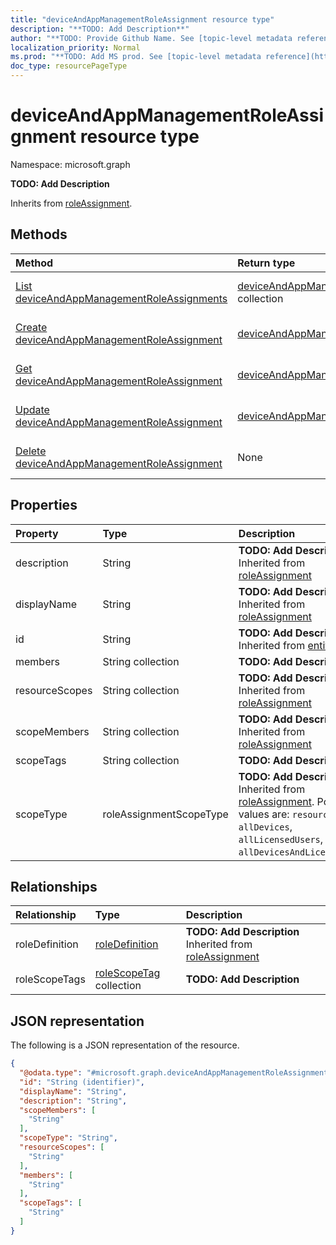 ```yaml
---
title: "deviceAndAppManagementRoleAssignment resource type"
description: "**TODO: Add Description**"
author: "**TODO: Provide Github Name. See [topic-level metadata reference](https://msgo.azurewebsites.net/add/document/guidelines/metadata.html#topic-level-metadata)**"
localization_priority: Normal
ms.prod: "**TODO: Add MS prod. See [topic-level metadata reference](https://msgo.azurewebsites.net/add/document/guidelines/metadata.html#topic-level-metadata)**"
doc_type: resourcePageType
---
```


# deviceAndAppManagementRoleAssignment resource type

Namespace: microsoft.graph

**TODO: Add Description**


Inherits from [roleAssignment](../resources/roleassignment.md).

## Methods
|Method|Return type|Description|
|:---|:---|:---|
|[List deviceAndAppManagementRoleAssignments](../api/deviceandappmanagementroleassignment-list.md)|[deviceAndAppManagementRoleAssignment](../resources/deviceandappmanagementroleassignment.md) collection|Get a list of the [deviceAndAppManagementRoleAssignment](../resources/deviceandappmanagementroleassignment.md) objects and their properties.|
|[Create deviceAndAppManagementRoleAssignment](../api/deviceandappmanagementroleassignment-create.md)|[deviceAndAppManagementRoleAssignment](../resources/deviceandappmanagementroleassignment.md)|Create a new [deviceAndAppManagementRoleAssignment](../resources/deviceandappmanagementroleassignment.md) object.|
|[Get deviceAndAppManagementRoleAssignment](../api/deviceandappmanagementroleassignment-get.md)|[deviceAndAppManagementRoleAssignment](../resources/deviceandappmanagementroleassignment.md)|Read the properties and relationships of a [deviceAndAppManagementRoleAssignment](../resources/deviceandappmanagementroleassignment.md) object.|
|[Update deviceAndAppManagementRoleAssignment](../api/deviceandappmanagementroleassignment-update.md)|[deviceAndAppManagementRoleAssignment](../resources/deviceandappmanagementroleassignment.md)|Update the properties of a [deviceAndAppManagementRoleAssignment](../resources/deviceandappmanagementroleassignment.md) object.|
|[Delete deviceAndAppManagementRoleAssignment](../api/deviceandappmanagementroleassignment-delete.md)|None|Deletes a [deviceAndAppManagementRoleAssignment](../resources/deviceandappmanagementroleassignment.md) object.|

## Properties
|Property|Type|Description|
|:---|:---|:---|
|description|String|**TODO: Add Description** Inherited from [roleAssignment](../resources/intune-roleassignment.md)|
|displayName|String|**TODO: Add Description** Inherited from [roleAssignment](../resources/intune-roleassignment.md)|
|id|String|**TODO: Add Description** Inherited from [entity](../resources/entity.md)|
|members|String collection|**TODO: Add Description**|
|resourceScopes|String collection|**TODO: Add Description** Inherited from [roleAssignment](../resources/intune-roleassignment.md)|
|scopeMembers|String collection|**TODO: Add Description** Inherited from [roleAssignment](../resources/intune-roleassignment.md)|
|scopeTags|String collection|**TODO: Add Description**|
|scopeType|roleAssignmentScopeType|**TODO: Add Description** Inherited from [roleAssignment](../resources/intune-roleassignment.md). Possible values are: `resourceScope`, `allDevices`, `allLicensedUsers`, `allDevicesAndLicensedUsers`.|

## Relationships
|Relationship|Type|Description|
|:---|:---|:---|
|roleDefinition|[roleDefinition](../resources/intune-roledefinition.md)|**TODO: Add Description** Inherited from [roleAssignment](../resources/roleassignment.md)|
|roleScopeTags|[roleScopeTag](../resources/intune-rolescopetag.md) collection|**TODO: Add Description**|

## JSON representation
The following is a JSON representation of the resource.
<!-- {
  "blockType": "resource",
  "keyProperty": "id",
  "@odata.type": "microsoft.graph.deviceAndAppManagementRoleAssignment",
  "baseType": "microsoft.graph.roleAssignment",
  "openType": false
}
-->
``` json
{
  "@odata.type": "#microsoft.graph.deviceAndAppManagementRoleAssignment",
  "id": "String (identifier)",
  "displayName": "String",
  "description": "String",
  "scopeMembers": [
    "String"
  ],
  "scopeType": "String",
  "resourceScopes": [
    "String"
  ],
  "members": [
    "String"
  ],
  "scopeTags": [
    "String"
  ]
}
```

